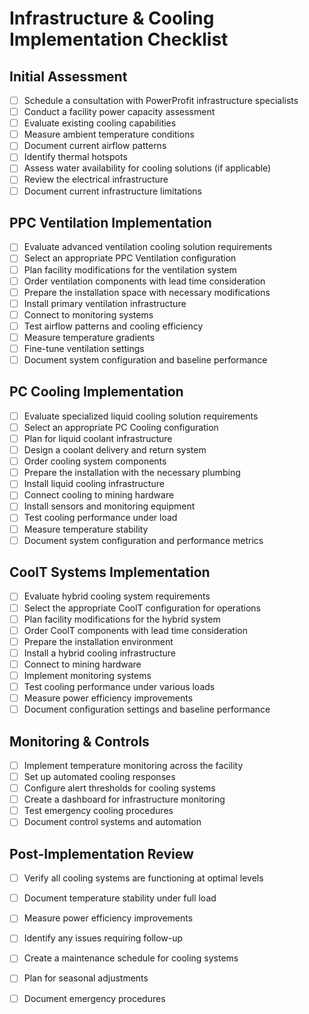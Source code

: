 # Infrastructure & Cooling Implementation Checklist

## Initial Assessment

- [ ] Schedule a consultation with PowerProfit infrastructure specialists  
- [ ] Conduct a facility power capacity assessment  
- [ ] Evaluate existing cooling capabilities  
- [ ] Measure ambient temperature conditions  
- [ ] Document current airflow patterns  
- [ ] Identify thermal hotspots  
- [ ] Assess water availability for cooling solutions (if applicable)  
- [ ] Review the electrical infrastructure  
- [ ] Document current infrastructure limitations

## PPC Ventilation Implementation

- [ ] Evaluate advanced ventilation cooling solution requirements  
- [ ] Select an appropriate PPC Ventilation configuration  
- [ ] Plan facility modifications for the ventilation system  
- [ ] Order ventilation components with lead time consideration  
- [ ] Prepare the installation space with necessary modifications  
- [ ] Install primary ventilation infrastructure  
- [ ] Connect to monitoring systems  
- [ ] Test airflow patterns and cooling efficiency  
- [ ] Measure temperature gradients  
- [ ] Fine-tune ventilation settings  
- [ ] Document system configuration and baseline performance

## PC Cooling Implementation

- [ ] Evaluate specialized liquid cooling solution requirements  
- [ ] Select an appropriate PC Cooling configuration  
- [ ] Plan for liquid coolant infrastructure  
- [ ] Design a coolant delivery and return system  
- [ ] Order cooling system components  
- [ ] Prepare the installation with the necessary plumbing  
- [ ] Install liquid cooling infrastructure  
- [ ] Connect cooling to mining hardware  
- [ ] Install sensors and monitoring equipment  
- [ ] Test cooling performance under load  
- [ ] Measure temperature stability  
- [ ] Document system configuration and performance metrics

## CoolT Systems Implementation

- [ ] Evaluate hybrid cooling system requirements  
- [ ] Select the appropriate CoolT configuration for operations  
- [ ] Plan facility modifications for the hybrid system  
- [ ] Order CoolT components with lead time consideration  
- [ ] Prepare the installation environment  
- [ ] Install a hybrid cooling infrastructure  
- [ ] Connect to mining hardware  
- [ ] Implement monitoring systems  
- [ ] Test cooling performance under various loads  
- [ ] Measure power efficiency improvements  
- [ ] Document configuration settings and baseline performance

## Monitoring & Controls

- [ ] Implement temperature monitoring across the facility  
- [ ] Set up automated cooling responses  
- [ ] Configure alert thresholds for cooling systems  
- [ ] Create a dashboard for infrastructure monitoring  
- [ ] Test emergency cooling procedures  
- [ ] Document control systems and automation

## Post-Implementation Review

- [ ] Verify all cooling systems are functioning at optimal levels  
- [ ] Document temperature stability under full load  
- [ ] Measure power efficiency improvements  
- [ ] Identify any issues requiring follow-up  
- [ ] Create a maintenance schedule for cooling systems  
- [ ] Plan for seasonal adjustments  
- [ ] Document emergency procedures

